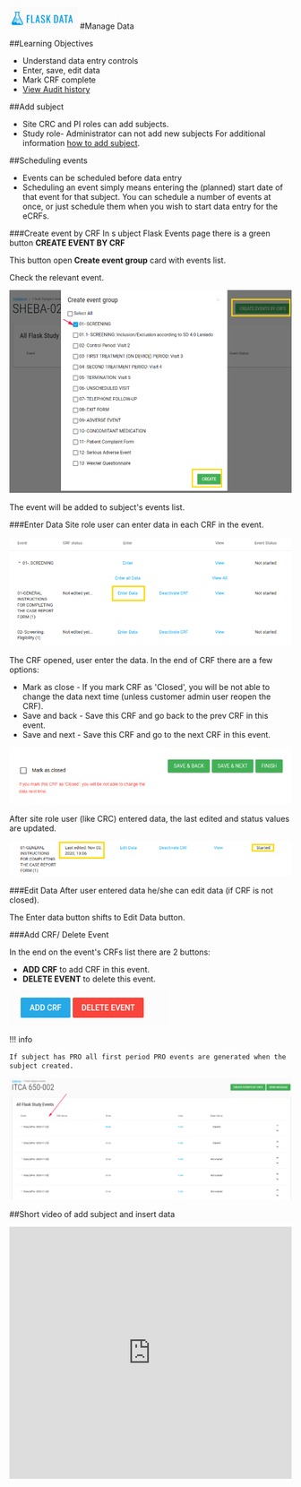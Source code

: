 <a href="https://www.flaskdata.io">![Screenshot](img/flaskdata_logo.PNG)</a>
#Manage Data

##Learning Objectives
* Understand data entry controls
* Enter, save, edit data
* Mark CRF complete
* [View Audit history](./manage_forms.md#hamburger)

##Add subject
* Site CRC and PI roles can add subjects.
* Study role- Administrator can not add new subjects
For additional information [how to add subject](./manage_subjects.md#add-subject).

##Scheduling events
* Events can be scheduled before data entry
* Scheduling an event simply means entering the (planned) start date of that event for that subject. 
  You can schedule a number of events at once, or just schedule them when you wish to start data entry for the eCRFs.
  
###Create event by CRF
In s ubject Flask Events page there is a green button **CREATE EVENT BY CRF**
  
This button open **Create event group** card with events list.
  
Check the relevant event.
  
![Screenshot](img/subjects/flask_events_create_event.PNG)
  
The event will be added to subject's events list.
  
###Enter Data
Site role user can enter data in each CRF in the event.
  
![Screenshot](img/subjects/subject_flask_events_enter_data.PNG)

The CRF opened, user enter the data. In the end of CRF there are a few options:

* Mark as close - If you mark CRF as 'Closed', you will be not able to change the data next time (unless customer admin user reopen the CRF).
* Save and back - Save this CRF and go back to the prev CRF in this event.
* Save and next - Save this CRF and go to the next CRF in this event.
  
![Screenshot](img/subjects/flaks_events_enter_crf_data.PNG)

After site role user (like CRC) entered data, the last edited and status values are updated.
  
![Screenshot](img/subjects/flask_event_last_edited.PNG)
   
###Edit Data
After user entered data he/she can edit data (if CRF is not closed).

The Enter data button shifts to Edit Data button.

###Add CRF/ Delete Event

In the end on the event's CRFs list there are 2 buttons:
  
* **ADD CRF** to add CRF in this event.
* **DELETE EVENT** to delete this event.
  
![Screenshot](img/subjects/flask_events_delete_event.PNG)
  
!!! info
 
    If subject has PRO all first period PRO events are generated when the subject created.
    
   ![Screenshot](img/subjects/flask_events_pro.PNG)

##Short video of add subject and insert data

<iframe style="width: 100%;height: 450px;" src="https://youtu.be/C4Um970oNHc?rel=0&amp;showinfo=0" frameborder="0" allowfullscreen></iframe>

